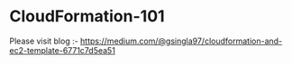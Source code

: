 # CloudFormation-101

Please visit blog :- https://medium.com/@gsingla97/cloudformation-and-ec2-template-6771c7d5ea51
